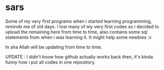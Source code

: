 # sars
Some of my very first programs when i started learning programming, reminds me of old days. I lost many of my very first codes so i decided to upload the remaining here from time to time, also contains some sql statements from when i was learning it. It might help some newbies :v

In sha Allah will be updating from time to time.

UPDATE : I didn't know how github actually works back then, it's kinda funny how i put all codes in one repository.
